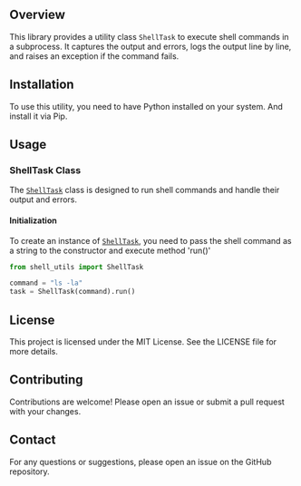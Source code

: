 ## Overview

This library provides a utility class `ShellTask` to execute shell commands in a subprocess. It captures the output and errors, logs the output line by line, and raises an exception if the command fails.

## Installation

To use this utility, you need to have Python installed on your system. And install it via Pip.

## Usage

### ShellTask Class

The [`ShellTask`](utilities/shell_utils.py) class is designed to run shell commands and handle their output and errors.

#### Initialization

To create an instance of [`ShellTask`](utilities/shell_utils.py), you need to pass the shell command as a string to the constructor and execute method 'run()'

```python
from shell_utils import ShellTask

command = "ls -la"
task = ShellTask(command).run()
```

## License

This project is licensed under the MIT License. See the LICENSE file for more details.

## Contributing

Contributions are welcome! Please open an issue or submit a pull request with your changes.

## Contact

For any questions or suggestions, please open an issue on the GitHub repository.
